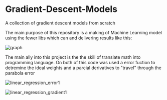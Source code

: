 # Gradient-Descent-Models
A collection of gradient descent models from scratch 

The main purpose of this repository is a making of Machine Learning model using the fewer libs which can and delivering results like this: 

![graph](https://user-images.githubusercontent.com/108126471/217220681-e40f6137-eeff-44b8-9ab9-1eb6c671f55e.png)

The main ally into this project is the the skill of translate math into programming language. On both of this code was used a error fuction to detremine the ideal weights and a parcial derivatives to "travel" through the parabola error 

![linear_regression_error1](https://user-images.githubusercontent.com/108126471/217222519-c0fb6c0d-638a-4a19-ba11-d9b979d54f7c.png)

![linear_regression_gradient1](https://user-images.githubusercontent.com/108126471/217222516-3137acb0-10c5-4834-86f4-ae38759dc039.png)
